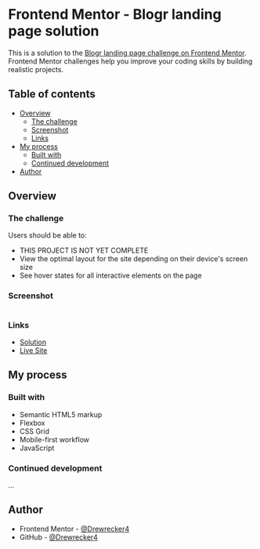 # Frontend Mentor - Blogr landing page solution

This is a solution to the [Blogr landing page challenge on Frontend Mentor](https://www.frontendmentor.io/challenges/blogr-landing-page-EX2RLAApP). Frontend Mentor challenges help you improve your coding skills by building realistic projects.

## Table of contents

- [Overview](#overview)
  - [The challenge](#the-challenge)
  - [Screenshot](#screenshot)
  - [Links](#links)
- [My process](#my-process)
  - [Built with](#built-with)
  - [Continued development](#continued-development)
- [Author](#author)

## Overview

### The challenge

Users should be able to:

- THIS PROJECT IS NOT YET COMPLETE
- View the optimal layout for the site depending on their device's screen size
- See hover states for all interactive elements on the page

### Screenshot

![]()

### Links

- [Solution](https://github.com/Drewrecker4/Blogr_Landing_Page)
- [Live Site](https://drewrecker4.github.io/Blogr_Landing_Page/)

## My process

### Built with

- Semantic HTML5 markup
- Flexbox
- CSS Grid
- Mobile-first workflow
- JavaScript

### Continued development

...

## Author

- Frontend Mentor - [@Drewrecker4](https://www.frontendmentor.io/profile/Drewrecker4)
- GitHub - [@Drewrecker4](https://github.com/Drewrecker4)

